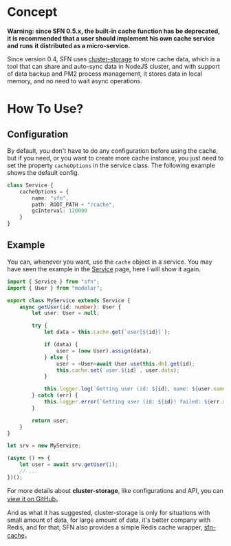 <!-- title: Cache; order: 12 -->
# Concept

**Warning: since SFN 0.5.x, the built-in cache function has be deprecated,**
**it is recommended that a user should implement his own cache service and runs**
**it distributed as a micro-service.**

Since version 0.4, SFN uses
[cluster-storage](https://github.com/hyurl/cluster-storage) to store cache data,
which is a tool that can share and auto-sync data in NodeJS cluster, and with 
support of data backup and PM2 process management, it stores data in local 
memory, and no need to wait async operations.

# How To Use?

## Configuration

By default, you don't have to do any configuration before using the cache, but 
if you need, or you want to create more cache instance, you just need to set the
property `cacheOptions` in the service class. The following example shows the 
default config.

```typescript
class Service {
    cacheOptions = {
        name: "sfn",
        path: ROOT_PATH + "/cache",
        gcInterval: 120000
    }
}
```

## Example

You can, whenever you want, use the `cache` object in a service. You may have 
seen the example in the [Service](./service) page, here I will show it again.

```typescript
import { Service } from "sfn";
import { User } from "modelar";

export class MyService extends Service {
    async getUser(id: number): User {
        let user: User = null;

        try {
            let data = this.cache.get(`user[${id}]`);

            if (data) {
                user = (new User).assign(data);
            } else {
                user = <User>await User.use(this.db).get(id);
                this.cache.set(`user.${id}`, user.data);
            }

            this.logger.log(`Getting user (id: ${id}, name: ${user.name}) succeed.`);
        } catch (err) {
            this.logger.error(`Getting user (id: ${id}) failed: ${err.message}.`);
        }

        return user;
    }
}

let srv = new MyService;

(async () => {
    let user = await srv.getUser(1);
    // ...
})();
```

For more details about **cluster-storage**, like configurations and API, you can
[view it on GitHub](https://github.com/hyurl/sfn-cache)。

And as what it has suggested, cluster-storage is only for situations with small 
amount of data, for large amount of data, it's better company with Redis, and 
for that, SFN also provides a simple Redis cache wrapper, 
[sfn-cache](https://github.com/hyurl/sfn-cache)。